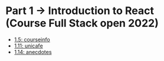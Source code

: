 
# Part 1 -> Introduction to React (Course Full Stack open 2022)

- [1.5: courseinfo](./courseinfo/)
- [1.11: unicafe](./unicafe)
- [1.14: anecdotes](./anecdotes)
